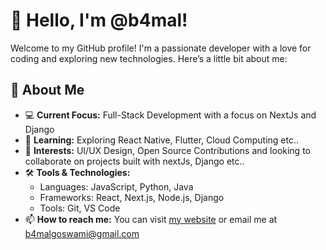 # 👋 Hello, I'm @b4mal!

Welcome to my GitHub profile! I'm a passionate developer with a love for coding and exploring new technologies. Here’s a little bit about me:
 
## 🚀 About Me

- 💻 **Current Focus:** Full-Stack Development with a focus on NextJs and Django
- 🌱 **Learning:** Exploring React Native, Flutter, Cloud Computing etc..
- 🎨 **Interests:** UI/UX Design, Open Source Contributions and looking to collaborate on projects built with nextJs, Django etc..
- 🛠️ **Tools & Technologies:**
  - Languages: JavaScript, Python, Java
  - Frameworks: React, Next.js, Node.js, Django
  - Tools: Git, VS Code
- 📫 **How to reach me:** You can visit [my website](https://b4mal.vercel.app/) or email me at b4malgoswami@gmail.com

<!---
b4mal/b4mal is a ✨ special ✨ repository because its `README.md` (this file) appears on your GitHub profile.
You can click the Preview link to take a look at your changes.
--->
